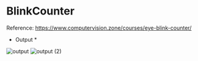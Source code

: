 # BlinkCounter
Reference: https://www.computervision.zone/courses/eye-blink-counter/


* Output *

![output](https://user-images.githubusercontent.com/86844420/208243993-34d5a472-03d9-484c-bbdb-7c10826dbad7.gif)
![output (2)](https://user-images.githubusercontent.com/86844420/208264788-46c0f29f-399f-4cb4-9b87-1a3de3a7eef6.gif)
